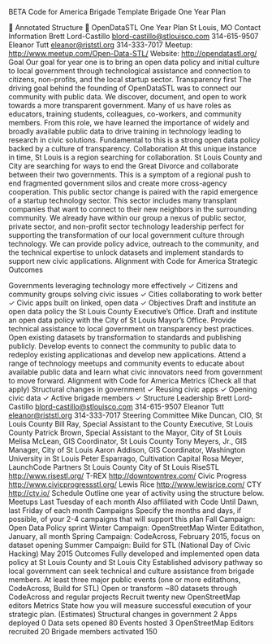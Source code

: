 BETA
Code for America Brigade Template
Brigade One Year Plan


Annotated Structure

OpenDataSTL
One Year Plan
St Louis, MO
Contact Information
Brett Lord-Castillo
blord-castillo@stlouisco.com
314-615-9507
Eleanor Tutt
eleanor@riststl.org
314-333-7017
Meetup: http://www.meetup.com/Open-Data-STL/
Website: http://opendatastl.org/
Goal
Our goal for year one is to bring an open data policy and initial culture to local government through technological assistance and connection to citizens, non-profits, and the local startup sector.
Transparency first
The driving goal behind the founding of OpenDataSTL was to connect our community with public data. We discover, document, and open to work towards a more transparent government. Many of us have roles as educators, training students, colleagues, co-workers, and community members. From this role, we have learned the importance of widely and broadly available public data to drive training in technology leading to research in civic solutions. Fundamental to this is a strong open data policy backed by a culture of transparency.
Collaboration
At this unique instance in time, St Louis is a region searching for collaboration. St Louis County and City are searching for ways to end the Great Divorce and collaborate between their two governments. This is a symptom of a regional push to end fragmented government silos and create more cross-agency cooperation. This public sector change is paired with the rapid emergence of a startup technology sector. This sector includes many transplant companies that want to connect to their new neighbors in the surrounding community. We already have within our group a nexus of public sector, private sector, and non-profit sector technology leadership perfect for supporting the transformation of our local government culture through technology. 
We can provide policy advice, outreach to the community, and the technical expertise to unlock datasets and implement standards to support new civic applications.
Alignment with Code for America Strategic Outcomes

Governments leveraging technology more effectively
✓
Citizens and community groups solving civic issues
✓
Cities collaborating to work better
✓
Civic apps built on linked, open data
✓
Objectives
Draft and institute an open data policy the St Louis County Executive’s Office.
Draft and institute an open data policy with the City of St Louis Mayor’s Office.
Provide technical assistance to local government on transparency best practices.
Open existing datasets by transformation to standards and publishing publicly.
Develop events to connect the community to public data to redeploy existing applicationas and develop new applications.
Attend a range of technology meetups and community events to educate about available public data and learn what civic innovators need from government to move forward.
Alignment with Code for America Metrics
(Check all that apply)
Structural changes in government
✓
Reusing civic apps
✓
Opening civic data
✓
Active brigade members
✓
Structure
Leadership
Brett Lord-Castillo
blord-castillo@stlouisco.com
314-615-9507
Eleanor Tutt
eleanor@riststl.org
314-333-7017
Steering Committee
Mike Duncan, CIO, St Louis County
Bill Ray, Special Assistant to the County Executive, St Louis County
Patrick Brown, Special Assistant to the Mayor, City of St Louis
Melisa McLean, GIS Coordinator, St Louis County
Tony Meyers, Jr., GIS Manager, City of St Louis
Aaron Addison, GIS Coordinator, Washington University in St Louis
Peter Esparrago, Cultivation Capital
Rosa Meyer, LaunchCode
Partners
St Louis County
City of St Louis
RiseSTL http://www.risestl.org/
T-REX http://downtowntrex.com/
Civic Progress http://www.civicprogressstl.org/
Lewis Rice http://www.lewisrice.com/
CTY http://cty.io/
Schedule
Outline one year of activity using the structure below.
Meetups
Last Tuesday of each month
Also affiliated with Code Until Dawn, last Friday of each month
Campaigns
Specify the months and days, if possible, of your 2-4 campaigns that will support this plan
Fall Campaign: Open Data Policy sprint
Winter Campaign: OpenStreetMap Winter Editathon, January, all month
Spring Campaign: CodeAcross, February 2015, focus on dataset opening
Summer Campaign: Build for STL (National Day of Civic Hacking) May 2015
Outcomes
Fully developed and implemented open data policy at St Louis County and St Louis City
Established advisory pathway so local government can seek technical and culture assistance from brigade members.
At least three major public events (one or more editathons, CodeAcross, Build for STL)
Open or transform ~80 datasets through CodeAcross and regular projects
Recruit twenty new OpenStreetMap editors
Metrics
State how you will measure successful execution of your strategic plan.
(Estimates)
Structural changes in government
2
Apps deployed
0
Data sets opened
80
Events hosted
3
OpenStreetMap Editors recruited
20
Brigade members activated
150

